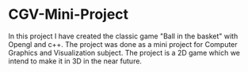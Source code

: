 # CGV-Mini-Project
In this project I have created the classic game "Ball in the basket" with Opengl and c++.
The project was done as a mini project for Computer Graphics and Visualization subject.
The project is a 2D game which we intend to make it in 3D in the near future.
